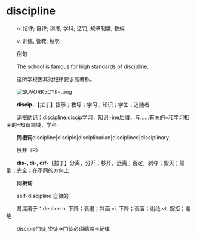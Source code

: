 # discipline

　　n. 纪律; 自律; 训练; 学科; 惩罚; 规章制度; 教规

　　v. 训练, 管教; 惩罚

　　例句

　　The school is famous for high standards of discipline.

　　这所学校因其对纪律要求高著称。

　　![SUVORK5CYII=.png](image1-20230708221749-4tcn0kw.png)

　　**discip-**【拉丁】指示；教导；学习；知识；学生；追随者

　　词根助记：discipline:discip学习，知识+ine后缀，与……有关的=和学习相关的=知识领域，学科

　　**同根词**discipline\|disciple\|disciplinarian\|disciplined\|disciplinary\|

　　展开（R）

　　**dis-, di-, dif-**【拉丁】分离，分开；移开，远离；否定，剥夺；毁灭；颠倒；完全；在不同的方向上

　　**同根词**

　　self-discipline 自律的

　　易混淆于：decline n. 下降；衰退；斜面 vi. 下降；衰落；谢绝 vt. 婉拒；谢绝

　　disciple門徒,學徒→門徒必須聽說→紀律
